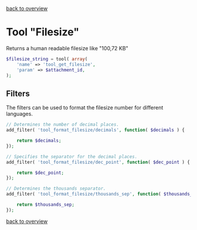 [back to overview](../../README.markdown#tools)

Tool "Filesize"
===============================

Returns a human readable filesize like "100,72 KB"

````php
$filesize_string = tool( array(
	'name' => 'tool_get_filesize',
	'param' => $attachment_id,
);
````

## Filters

The filters can be used to format the filesize number for different languages.

```php
// Determines the number of decimal places.
add_filter( 'tool_format_filesize/decimals', function( $decimals ) {

	return $decimals;
});
```

```php
// Specifies the separator for the decimal places.
add_filter( 'tool_format_filesize/dec_point', function( $dec_point ) {

	return $dec_point;
});
```

```php
// Determines the thousands separator.
add_filter( 'tool_format_filesize/thousands_sep', function( $thousands_sep ) {

	return $thousands_sep;
});
```

[back to overview](../../README.markdown#tools)
